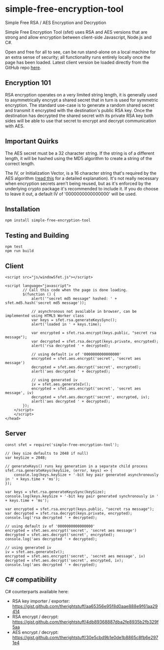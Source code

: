 # simple-free-encryption-tool
Simple Free RSA / AES Encryption and Decryption

Simple Free Encryption Tool (sfet) uses RSA and AES versions that are strong and allow encryption between client-side Javascript, Node.js and C#.

Open and free for all to see, can be run stand-alone on a local machine for an extra sense of security; all functionality runs entirely locally once the page has been loaded.
Latest client version be loaded directly from the GitHub repo [here](http://htmlpreview.github.io/?https://github.com/therightstuff/simple-free-encryption-tool/blob/master/dist/index.html).

## Encryption 101
RSA encryption operates on a very limited string length, it is generally used to asymmetrically encrypt a shared secret that in turn is used for symmetric encryption. The standard use-case is to generate a random shared secret and transmit it encrypted with the destination's public RSA key. Once the destination has decrypted the shared secret with its private RSA key both sides will be able to use that secret to encrypt and decrypt communication with AES.

## Important Quirks
The AES secret must be a 32 character string. If the string is of a different length, it will be hashed using the MD5 algorithm to create a
string of the correct length.

The IV, or Initialization Vector, is a 16 character string that's required by the AES algorithm ([read this](https://crypto.stackexchange.com/questions/3965/what-is-the-main-difference-between-a-key-an-iv-and-a-nonce) for a detailed explanation). It's not really necessary when
encryption secrets aren't being reused, but as it's enforced by the underlying crypto package it's recommended to include it. If you do choose
to leave it out, a default IV of '0000000000000000' will be used.

## Installation
```
npm install simple-free-encryption-tool
```

## Testing and Building
```
npm test
npm run build
```

## Client
```
<script src="js/windowSfet.js"></script>

<script language="javascript">
        // Call this code when the page is done loading.
        $(function () {
            alert('"secret md5 message" hashed: ' + sfet.md5.hash('secret md5 message'));

            // asynchronous not available in browser, can be implemented using HTML5 Worker class
            var keys = sfet.rsa.generateKeysSync();
            alert('loaded in ' + keys.time);

            var encrypted = sfet.rsa.encrypt(keys.public, "secret rsa message");
            var decrypted = sfet.rsa.decrypt(keys.private, encrypted);
            alert('rsa decrypted ' + decrypted);
            
            // using default iv of '0000000000000000'
            encrypted = sfet.aes.encrypt('secret', 'secret aes message')
            decrypted = sfet.aes.decrypt('secret', encrypted);
            alert('aes decrypted ' + decrypted);

            // using generated iv
            iv = sfet.aes.generateIv();
            encrypted = sfet.aes.encrypt('secret', 'secret aes message', iv)
            decrypted = sfet.aes.decrypt('secret', encrypted, iv);
            alert('aes decrypted ' + decrypted);
        });
    </script>
    </script>
</head>
```

## Server
```
const sfet = require('simple-free-encryption-tool');

// (key size defaults to 2048 if null)
var keySize = 2048;

// generateKeys() runs key generation in a separate child process
sfet.rsa.generateKeys(keySize, (error, keys) => {
    console.log(keys.keySize + '-bit key pair generated asynchronously in ' + keys.time + 'ms');
});

var keys = sfet.rsa.generateKeysSync(keySize);
console.log(keys.keySize + '-bit key pair generated synchronously in ' + keys.time + 'ms');

var encrypted = sfet.rsa.encrypt(keys.public, "secret rsa message");
var decrypted = sfet.rsa.decrypt(keys.private, encrypted);
console.log('rsa decrypted ' + decrypted);

// using default iv of '0000000000000000'
encrypted = sfet.aes.encrypt('secret', 'secret aes message')
decrypted = sfet.aes.decrypt('secret', encrypted);
console.log('aes decrypted ' + decrypted);

// using generated iv
iv = sfet.aes.generateIv();
encrypted = sfet.aes.encrypt('secret', 'secret aes message', iv)
decrypted = sfet.aes.decrypt('secret', encrypted, iv);
console.log('aes decrypted ' + decrypted);
```
## C# compatibility

C# counterparts available here:
* RSA key importer / exporter: https://gist.github.com/therightstuff/aa65356e95f8d0aae888e9f61aa29414
* RSA encrypt / decrypt: https://gist.github.com/therightstuff/4db89368887dba2fe8935b2fb329f5aa
* AES encrypt / decrypt: https://gist.github.com/therightstuff/30e5cbd9b1e0de1b8865c8fb6e2971e4